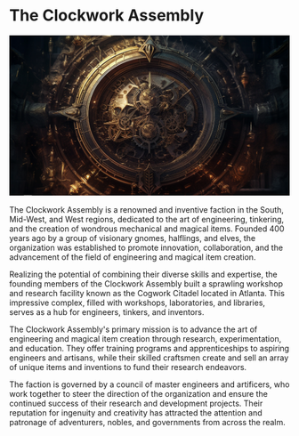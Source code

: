 # The Clockwork Assembly

![](images/clockwork-assembly.png?raw=true)

The Clockwork Assembly is a renowned and inventive faction in the South, Mid-West, and West regions, dedicated to the art of engineering, tinkering, and the creation of wondrous mechanical and magical items. Founded 400 years ago by a group of visionary gnomes, halflings, and elves, the organization was established to promote innovation, collaboration, and the advancement of the field of engineering and magical item creation.

Realizing the potential of combining their diverse skills and expertise, the founding members of the Clockwork Assembly built a sprawling workshop and research facility known as the Cogwork Citadel located in Atlanta. This impressive complex, filled with workshops, laboratories, and libraries, serves as a hub for engineers, tinkers, and inventors.

The Clockwork Assembly's primary mission is to advance the art of engineering and magical item creation through research, experimentation, and education. They offer training programs and apprenticeships to aspiring engineers and artisans, while their skilled craftsmen create and sell an array of unique items and inventions to fund their research endeavors.

The faction is governed by a council of master engineers and artificers, who work together to steer the direction of the organization and ensure the continued success of their research and development projects. Their reputation for ingenuity and creativity has attracted the attention and patronage of adventurers, nobles, and governments from across the realm.
